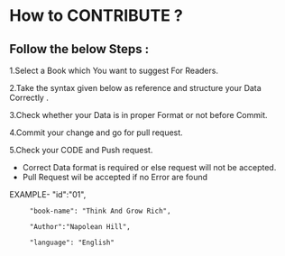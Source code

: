  
# How to CONTRIBUTE ?

## Follow the below Steps :
1.Select a Book which You want to suggest For Readers.

2.Take the syntax given below as reference and structure your Data Correctly .

3.Check whether  your Data is in proper Format or not before Commit.

4.Commit your change and go for pull request.

5.Check your CODE and Push request.
- Correct Data format is required or else request will not be accepted.
- Pull Request wil be accepted if no Error are found

EXAMPLE- "id":"01",

         "book-name": "Think And Grow Rich",
         
         "Author":"Napolean Hill",
         
         "language": "English"

